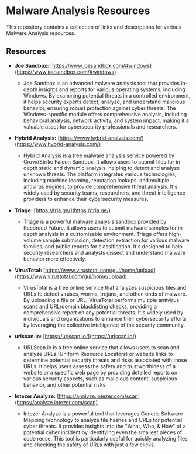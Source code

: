 # Malware Analysis Resources

This repository contains a collection of links and descriptions for various Malware Analysis resources.

## Resources

* **Joe Sandbox:** [https://www.joesandbox.com/#windows](https://www.joesandbox.com/#windows)
    * Joe Sandbox is an advanced malware analysis tool that provides in-depth insights and reports for various operating systems, including Windows. By examining potential threats in a controlled environment, it helps security experts detect, analyze, and understand malicious behavior, ensuring robust protection against cyber threats. The Windows-specific module offers comprehensive analysis, including behavioral analysis, network activity, and system impact, making it a valuable asset for cybersecurity professionals and researchers.

* **Hybrid Analysis:** [https://www.hybrid-analysis.com/](https://www.hybrid-analysis.com/)
    * Hybrid Analysis is a free malware analysis service powered by CrowdStrike Falcon Sandbox. It allows users to submit files for in-depth static and dynamic analysis, helping to detect and analyze unknown threats. The platform integrates various technologies, including machine learning, reputation lookups, and multiple antivirus engines, to provide comprehensive threat analysis. It's widely used by security teams, researchers, and threat intelligence providers to enhance their cybersecurity measures.

* **Triage:** [https://tria.ge/](https://tria.ge/)
    * Triage is a powerful malware analysis sandbox provided by Recorded Future. It allows users to submit malware samples for in-depth analysis in a customizable environment. Triage offers high-volume sample submission, detection extraction for various malware families, and public reports for classification. It's designed to help security researchers and analysts dissect and understand malware behavior more effectively. 

* **VirusTotal:** [https://www.virustotal.com/gui/home/upload](https://www.virustotal.com/gui/home/upload)
    * VirusTotal is a free online service that analyzes suspicious files and URLs to detect viruses, worms, trojans, and other kinds of malware. By uploading a file or URL, VirusTotal performs multiple antivirus scans and URL/domain blacklisting checks, providing a comprehensive report on any potential threats. It's widely used by individuals and organizations to enhance their cybersecurity efforts by leveraging the collective intelligence of the security community.

* **urlscan.io:** [https://urlscan.io/](https://urlscan.io/)
    * URLScan.io is a free online service that allows users to scan and analyze URLs (Uniform Resource Locators) or website links to determine potential security threats and risks associated with those URLs. It helps users assess the safety and trustworthiness of a website or a specific web page by providing detailed reports on various security aspects, such as malicious content, suspicious behavior, and other potential risks. 

* **Intezer Analyze:** [https://analyze.intezer.com/scan](https://analyze.intezer.com/scan)
    * Intezer Analyze is a powerful tool that leverages Genetic Software Mapping technology to analyze file hashes and URLs for potential cyber threats. It provides insights into the "What, Who, & How" of a potential cyber incident by identifying even the smallest pieces of code reuse. This tool is particularly useful for quickly analyzing files and checking the safety of URLs with just a few clicks.